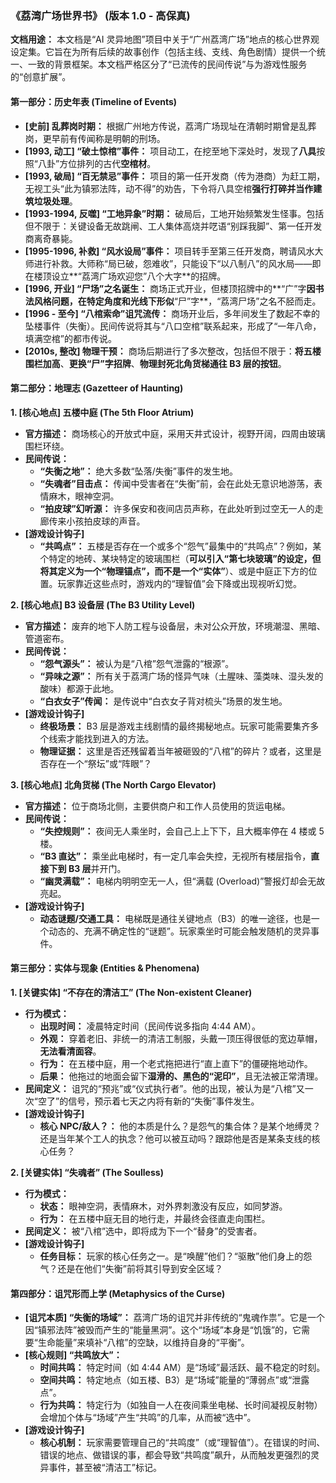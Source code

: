 ### 《荔湾广场世界书》 (版本 1.0 - 高保真)

**文档用途：** 本文档是“AI 灵异地图”项目中关于“广州荔湾广场”地点的核心世界观设定集。它旨在为所有后续的故事创作（包括主线、支线、角色剧情）提供一个统一、一致的背景框架。本文档严格区分了“已流传的民间传说”与为游戏性服务的“创意扩展”。

#### 第一部分：历史年表 (Timeline of Events)

* **[史前] 乱葬岗时期：** 根据广州地方传说，荔湾广场现址在清朝时期曾是乱葬岗，更早前有传闻称是明朝的刑场。
* **[1993, 动工] “破土惊棺”事件：** 项目动工，在挖至地下深处时，发现了**八具**按照“八卦”方位排列的古代**空棺材**。
* **[1993, 破局] “百无禁忌”事件：** 项目的第一任开发商（传为港商）为赶工期，无视工头“此为镇邪法阵，动不得”的劝告，下令将八具空棺**强行打碎并当作建筑垃圾处理**。
* **[1993-1994, 反噬] “工地异象”时期：** 破局后，工地开始频繁发生怪事。包括但不限于：关键设备无故跳闸、工人集体高烧并呓语“别踩我脚”、第一任开发商离奇暴毙。
* **[1995-1996, 补救] “风水设局”事件：** 项目转手至第三任开发商，聘请风水大师进行补救。大师称“局已破，怨难收”，只能设下“以八制八”的风水局——即在楼顶设立**“荔湾广场欢迎您”八个大字**的招牌。
* **[1996, 开业] “尸场”之名诞生：** 商场正式开业，但楼顶招牌中的**“广”字**因书法风格问题，在特定角度和光线下形似**“尸”字**，“荔湾尸场”之名不胫而走。
* **[1996 - 至今] “八棺索命”诅咒流传：** 商场开业后，多年间发生了数起不幸的坠楼事件（失衡）。民间传说将其与“八口空棺”联系起来，形成了“一年八命，填满空棺”的都市传说。
* **[2010s, 整改] 物理干预：** 商场后期进行了多次整改，包括但不限于：**将五楼围栏加高**、**更换“尸”字招牌**、**物理封死北角货梯通往 B3 层的按钮**。

#### 第二部分：地理志 (Gazetteer of Haunting)

**1. [核心地点] 五楼中庭 (The 5th Floor Atrium)**
* **官方描述：** 商场核心的开放式中庭，采用天井式设计，视野开阔，四周由玻璃围栏环绕。
* **民间传说：**
    * **“失衡之地”：** 绝大多数“坠落/失衡”事件的发生地。
    * **“失魂者”目击点：** 传闻中受害者在“失衡”前，会在此处无意识地游荡，表情麻木，眼神空洞。
    * **“拍皮球”幻听源：** 许多保安和夜间店员声称，在此处听到过空无一人的走廊传来小孩拍皮球的声音。
* **[游戏设计钩子]**
    * **“共鸣点”：** 五楼是否存在一个或多个“怨气”最集中的“共鸣点”？例如，某个特定的地砖、某块特定的玻璃围栏（**可以引入“第七块玻璃”的设定，但将其定义为一个“物理锚点”，而不是一个“实体”**）、或是中庭正下方的位置。玩家靠近这些点时，游戏内的“理智值”会下降或出现视听幻觉。

**2. [核心地点] B3 设备层 (The B3 Utility Level)**
* **官方描述：** 废弃的地下人防工程与设备层，未对公众开放，环境潮湿、黑暗、管道密布。
* **民间传说：**
    * **“怨气源头”：** 被认为是“八棺”怨气泄露的“根源”。
    * **“异味之源”：** 所有关于荔湾广场的怪异气味（土腥味、藻类味、湿头发的酸味）都源于此地。
    * **“白衣女子”传闻：** 是传说中“白衣女子背对梳头”场景的发生地。
* **[游戏设计钩子]**
    * **终极场景：** B3 层是游戏主线剧情的最终揭秘地点。玩家可能需要集齐多个线索才能找到进入的方法。
    * **物理证据：** 这里是否还残留着当年被砸毁的“八棺”的碎片？或者，这里是否存在一个“祭坛”或“阵眼”？

**3. [核心地点] 北角货梯 (The North Cargo Elevator)**
* **官方描述：** 位于商场北侧，主要供商户和工作人员使用的货运电梯。
* **民间传说：**
    * **“失控规则”：** 夜间无人乘坐时，会自己上上下下，且大概率停在 4 楼或 5 楼。
    * **“B3 直达”：** 乘坐此电梯时，有一定几率会失控，无视所有楼层指令，**直接下到 B3 层**并开门。
    * **“幽灵满载”：** 电梯内明明空无一人，但“满载 (Overload)”警报灯却会无故亮起。
* **[游戏设计钩子]**
    * **动态谜题/交通工具：** 电梯既是通往关键地点（B3）的唯一途径，也是一个动态的、充满不确定性的“谜题”。玩家乘坐时可能会触发随机的灵异事件。

#### 第三部分：实体与现象 (Entities & Phenomena)

**1. [关键实体] “不存在的清洁工” (The Non-existent Cleaner)**
* **行为模式：**
    * **出现时间：** 凌晨特定时间（民间传说多指向 4:44 AM）。
    * **外观：** 穿着老旧、非统一的清洁工制服，头戴一顶压得很低的宽边草帽，**无法看清面容**。
    * **行为：** 在五楼中庭，用一个老式拖把进行“直上直下”的僵硬拖地动作。
    * **后果：** 他拖过的地面会留下**湿滑的、黑色的“泥印”**，且无法被正常清理。
* **民间定义：** 诅咒的“预兆”或“仪式执行者”。他的出现，被认为是“八棺”又一次“空了”的信号，预示着七天之内将有新的“失衡”事件发生。
* **[游戏设计钩子]**
    * **核心 NPC/敌人？：** 他的本质是什么？是怨气的集合体？是某个地缚灵？还是当年某个工人的执念？他可以被互动吗？跟踪他是否是某条支线的核心任务？

**2. [关键实体] “失魂者” (The Soulless)**
* **行为模式：**
    * **状态：** 眼神空洞，表情麻木，对外界刺激没有反应，如同梦游。
    * **行为：** 在五楼中庭无目的地行走，并最终会径直走向围栏。
* **民间定义：** 被“八棺”选中，即将成为下一个“替身”的受害者。
* **[游戏设计钩子]**
    * **任务目标：** 玩家的核心任务之一。是“唤醒”他们？“驱散”他们身上的怨气？还是在他们“失衡”前将其引导到安全区域？

#### 第四部分：诅咒形而上学 (Metaphysics of the Curse)

* **[诅咒本质] “失衡的场域”：** 荔湾广场的诅咒并非传统的“鬼魂作祟”。它是一个因“镇邪法阵”被毁而产生的“能量黑洞”。这个“场域”本身是“饥饿”的，它需要“生命能量”来填补“八棺”的空缺，以维持自身的“平衡”。
* **[核心规则] “共鸣放大”：**
    * **时间共鸣：** 特定时间（如 4:44 AM）是“场域”最活跃、最不稳定的时刻。
    * **空间共鸣：** 特定地点（如五楼、B3）是“场域”能量的“薄弱点”或“泄露点”。
    * **行为共鸣：** 特定行为（如独自一人在夜间乘坐电梯、长时间凝视反射物）会增加个体与“场域”产生“共鸣”的几率，从而被“选中”。
* **[游戏设计钩子]**
    * **核心机制：** 玩家需要管理自己的“共鸣度”（或“理智值”）。在错误的时间、错误的地点、做错误的事，都会导致“共鸣度”飙升，从而触发更强烈的灵异事件，甚至被“清洁工”标记。